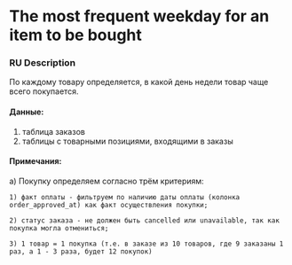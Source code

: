 # The most frequent weekday for an item to be bought

### RU Description

По каждому товару определяется, в какой день недели товар чаще всего покупается. 
 
####  Данные:
 
 1) таблица заказов
 2) таблицы с товарными позициями, входящими в заказы

#### Примечания:

 а) Покупку определяем согласно трём критериям:
 
    1) факт оплаты - фильтруем по наличию даты оплаты (колонка order_approved_at) как факт осуществления покупки;
    
    2) статус заказа - не должен быть cancelled или unavailable, так как покупка могла отмениться;
    
    3) 1 товар = 1 покупка (т.е. в заказе из 10 товаров, где 9 заказаны 1 раз, а 1 - 3 раза, будет 12 покупок)
